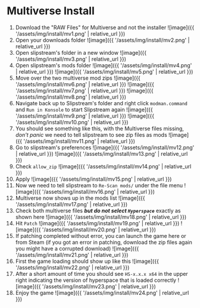 # Multiverse Install
1. Download the "RAW Files" for Multiverse and not the installer
![image]({{ '/assets/img/install/mv1.png' | relative_url }})
2. Open your downloads folder
![image]({{ '/assets/img/install/mv2.png' | relative_url }})
3. Open slipstream's folder in a new window
![image]({{ '/assets/img/install/mv3.png' | relative_url }})
4. Open slipstream's mods folder
![image]({{ '/assets/img/install/mv4.png' | relative_url }})
![image]({{ '/assets/img/install/mv5.png' | relative_url }})
5. Move over the two multiverse mod zips
![image]({{ '/assets/img/install/mv6.png' | relative_url }})
![image]({{ '/assets/img/install/mv7.png' | relative_url }})
![image]({{ '/assets/img/install/mv8.png' | relative_url }})
6. Navigate back up to Slipstream's folder and right click `modman.command` and `Run in Konsole` to start Slipstream again
![image]({{ '/assets/img/install/mv9.png' | relative_url }})
![image]({{ '/assets/img/install/mv10.png' | relative_url }})
7. You should see something like this, with the Multiverse files missing, *don't panic* we need to tell slipstream to see zip files as mods
![image]({{ '/assets/img/install/mv11.png' | relative_url }})
8. Go to slipstream's preferences
![image]({{ '/assets/img/install/mv12.png' | relative_url }})
![image]({{ '/assets/img/install/mv13.png' | relative_url }})
9. Check `allow_zip`
![image]({{ '/assets/img/install/mv14.png' | relative_url }})
10. Apply
![image]({{ '/assets/img/install/mv15.png' | relative_url }})
11. Now we need to tell slipstream to `Re-Scan mods/` under the file menu
![image]({{ '/assets/img/install/mv16.png' | relative_url }})
12. Multiverse now shows up in the mods list
![image]({{ '/assets/img/install/mv17.png' | relative_url }})
13. Check both multiverse files ***but do not select `Hyperspace`*** exactly as shown here
![image]({{ '/assets/img/install/mv18.png' | relative_url }})
14. Hit `Patch`
![image]({{ '/assets/img/install/mv19.png' | relative_url }})
![image]({{ '/assets/img/install/mv20.png' | relative_url }})
15. If patching completed without error, you can launch the game here or from Steam (if you got an error in patching, download the zip files again you might have a corrupted download)
![image]({{ '/assets/img/install/mv21.png' | relative_url }})
16. First the game loading should show up like this
![image]({{ '/assets/img/install/mv22.png' | relative_url }})
17. After a short amount of time you should see `HS-x.x.x x64` in the upper right indicating the version of hyperspace that is loaded correctly
![image]({{ '/assets/img/install/mv23.png' | relative_url }})
18. Enjoy the game
![image]({{ '/assets/img/install/mv24.png' | relative_url }})
